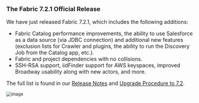 ### The Fabric 7.2.1 Official Release

We have just released Fabric 7.2.1, which includes the following additions:

* Fabric Catalog performance improvements, the ability to use Salesforce as a data source (via JDBC connection) and additional new features (exclusion lists for Crawler and plugins, the ability to run the Discovery Job from the Catalog app, etc.).
* Fabric and project dependencies with no collisions.
* SSH-RSA support, iidFinder support for AWS keyspaces, improved Broadway usability along with new actors, and more.

The full list is found in our [Release Notes](https://support.k2view.com/Academy/Release_Notes_And_Upgrade/V7.2/Fabric_Release_Notes_V7.2.1.pdf.html) and [Upgrade Procedure to 7.2](https://support.k2view.com/Academy/Release_Notes_And_Upgrade/V7.2/Fabric_Upgrade_Procedure_To_V7.2.pdf.html).

<img src="images/img7.png" alt="image" style="zoom: 80%;" />
